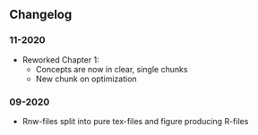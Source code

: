 ## Changelog

### 11-2020
- Reworked Chapter 1: 
    - Concepts are now in clear, single chunks
    - New chunk on optimization

### 09-2020
- Rnw-files split into pure tex-files and figure producing R-files
